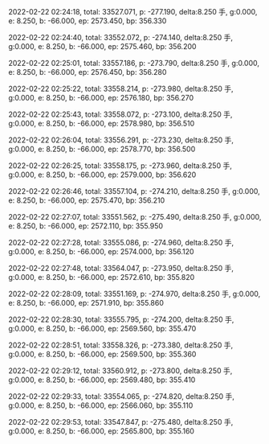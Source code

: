 2022-02-22 02:24:18, total: 33527.071, p: -277.190, delta:8.250 手, g:0.000, e: 8.250, b: -66.000, ep: 2573.450, bp: 356.330

2022-02-22 02:24:40, total: 33552.072, p: -274.140, delta:8.250 手, g:0.000, e: 8.250, b: -66.000, ep: 2575.460, bp: 356.200

2022-02-22 02:25:01, total: 33557.186, p: -273.790, delta:8.250 手, g:0.000, e: 8.250, b: -66.000, ep: 2576.450, bp: 356.280

2022-02-22 02:25:22, total: 33558.214, p: -273.980, delta:8.250 手, g:0.000, e: 8.250, b: -66.000, ep: 2576.180, bp: 356.270

2022-02-22 02:25:43, total: 33558.072, p: -273.100, delta:8.250 手, g:0.000, e: 8.250, b: -66.000, ep: 2578.980, bp: 356.510

2022-02-22 02:26:04, total: 33556.291, p: -273.230, delta:8.250 手, g:0.000, e: 8.250, b: -66.000, ep: 2578.770, bp: 356.500

2022-02-22 02:26:25, total: 33558.175, p: -273.960, delta:8.250 手, g:0.000, e: 8.250, b: -66.000, ep: 2579.000, bp: 356.620

2022-02-22 02:26:46, total: 33557.104, p: -274.210, delta:8.250 手, g:0.000, e: 8.250, b: -66.000, ep: 2575.470, bp: 356.210

2022-02-22 02:27:07, total: 33551.562, p: -275.490, delta:8.250 手, g:0.000, e: 8.250, b: -66.000, ep: 2572.110, bp: 355.950

2022-02-22 02:27:28, total: 33555.086, p: -274.960, delta:8.250 手, g:0.000, e: 8.250, b: -66.000, ep: 2574.000, bp: 356.120

2022-02-22 02:27:48, total: 33564.047, p: -273.950, delta:8.250 手, g:0.000, e: 8.250, b: -66.000, ep: 2572.610, bp: 355.820

2022-02-22 02:28:09, total: 33551.169, p: -274.970, delta:8.250 手, g:0.000, e: 8.250, b: -66.000, ep: 2571.910, bp: 355.860

2022-02-22 02:28:30, total: 33555.795, p: -274.200, delta:8.250 手, g:0.000, e: 8.250, b: -66.000, ep: 2569.560, bp: 355.470

2022-02-22 02:28:51, total: 33558.326, p: -273.380, delta:8.250 手, g:0.000, e: 8.250, b: -66.000, ep: 2569.500, bp: 355.360

2022-02-22 02:29:12, total: 33560.912, p: -273.800, delta:8.250 手, g:0.000, e: 8.250, b: -66.000, ep: 2569.480, bp: 355.410

2022-02-22 02:29:33, total: 33554.065, p: -274.820, delta:8.250 手, g:0.000, e: 8.250, b: -66.000, ep: 2566.060, bp: 355.110

2022-02-22 02:29:53, total: 33547.847, p: -275.480, delta:8.250 手, g:0.000, e: 8.250, b: -66.000, ep: 2565.800, bp: 355.160